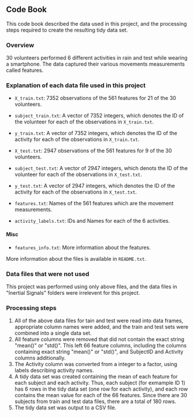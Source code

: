 ## Code Book

This code book described the data used in this project, and the processing steps required to create the resulting tidy data set.

### Overview

30 volunteers performed 6 different activities in rain and test while wearing a smartphone. The data captured their various movements measurements called features.

### Explanation of each data file used in this project

* `X_train.txt`: 7352 observations of the 561 features for 21 of the 30 volunteers.
* `subject_train.txt`: A vector of 7352 integers, which denotes the ID of the volunteer for each of the observations in `X_train.txt`.
* `y_train.txt`: A vector of 7352 integers, which denotes the ID of the activity for each of the observations in `X_train.txt`.

* `X_test.txt`: 2947 observations of the 561 features for 9 of the 30 volunteers.
* `subject_test.txt`: A vector of 2947 integers, which denots the ID of the volunteer for each of the observations in `X_test.txt`.
* `y_test.txt`: A vector of 2947 integers, which denotes the ID of the activity for each of the observations in `X_test.txt`.


* `features.txt`: Names of the 561 features which are the movement measurements.
* `activity_labels.txt`: IDs and Names for each of the 6 activities.

#### Misc
* `features_info.txt`: More information about the features.


More information about the files is available in `README.txt`.  

### Data files that were not used

This project was performed using only above files, and the data files in "Inertial Signals" folders were irrelevent for this project.

### Processing steps

1. All of the above data files for tain and test were read into data frames, appropriate column names were added, and the train  and test sets were combined into a single data set.
2. All feature columns were removed that did not contain the exact string "mean()" or "std()". This left 66 feature columns, including the columns containing exact string "mean()" or "std()", and SubjectID and Activity columns additionally.
3. The Activity column was converted from a integer to a factor, using labels describing activity names.
4. A tidy data set was created containing the mean of each feature for each subject and each activity. Thus, each subject (for exmample ID 1) has 6 rows in the tidy data set (one row for each activity), and each row contains the mean value for each of the 66 features. Since there are 30 subjects from train and test data files, there are a total of 180 rows.
5. The tidy data set was output to a CSV file.